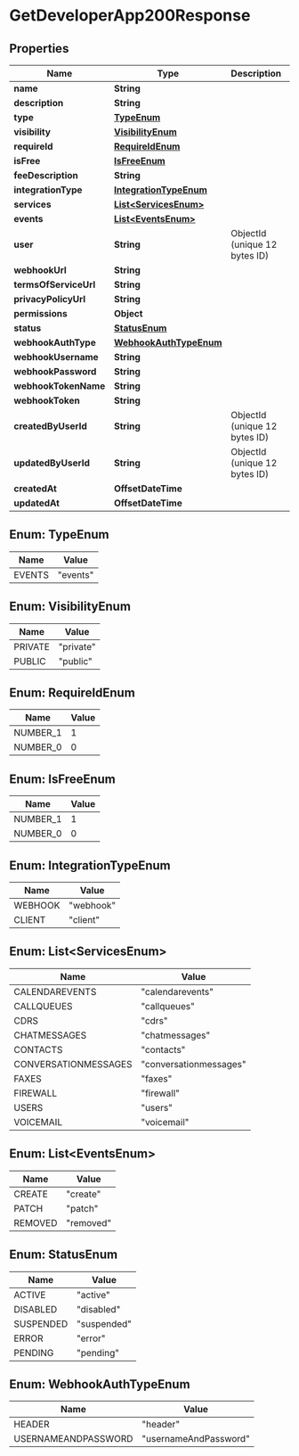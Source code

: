 

# GetDeveloperApp200Response


## Properties

| Name | Type | Description | Notes |
|------------ | ------------- | ------------- | -------------|
|**name** | **String** |  |  |
|**description** | **String** |  |  [optional] |
|**type** | [**TypeEnum**](#TypeEnum) |  |  |
|**visibility** | [**VisibilityEnum**](#VisibilityEnum) |  |  |
|**requireId** | [**RequireIdEnum**](#RequireIdEnum) |  |  [optional] |
|**isFree** | [**IsFreeEnum**](#IsFreeEnum) |  |  [optional] |
|**feeDescription** | **String** |  |  [optional] |
|**integrationType** | [**IntegrationTypeEnum**](#IntegrationTypeEnum) |  |  |
|**services** | [**List&lt;ServicesEnum&gt;**](#List&lt;ServicesEnum&gt;) |  |  |
|**events** | [**List&lt;EventsEnum&gt;**](#List&lt;EventsEnum&gt;) |  |  [optional] |
|**user** | **String** | ObjectId (unique 12 bytes ID) |  |
|**webhookUrl** | **String** |  |  [optional] |
|**termsOfServiceUrl** | **String** |  |  [optional] |
|**privacyPolicyUrl** | **String** |  |  [optional] |
|**permissions** | **Object** |  |  [optional] |
|**status** | [**StatusEnum**](#StatusEnum) |  |  |
|**webhookAuthType** | [**WebhookAuthTypeEnum**](#WebhookAuthTypeEnum) |  |  [optional] |
|**webhookUsername** | **String** |  |  [optional] |
|**webhookPassword** | **String** |  |  [optional] |
|**webhookTokenName** | **String** |  |  [optional] |
|**webhookToken** | **String** |  |  [optional] |
|**createdByUserId** | **String** | ObjectId (unique 12 bytes ID) |  [optional] |
|**updatedByUserId** | **String** | ObjectId (unique 12 bytes ID) |  [optional] |
|**createdAt** | **OffsetDateTime** |  |  [optional] |
|**updatedAt** | **OffsetDateTime** |  |  [optional] |



## Enum: TypeEnum

| Name | Value |
|---- | -----|
| EVENTS | &quot;events&quot; |



## Enum: VisibilityEnum

| Name | Value |
|---- | -----|
| PRIVATE | &quot;private&quot; |
| PUBLIC | &quot;public&quot; |



## Enum: RequireIdEnum

| Name | Value |
|---- | -----|
| NUMBER_1 | 1 |
| NUMBER_0 | 0 |



## Enum: IsFreeEnum

| Name | Value |
|---- | -----|
| NUMBER_1 | 1 |
| NUMBER_0 | 0 |



## Enum: IntegrationTypeEnum

| Name | Value |
|---- | -----|
| WEBHOOK | &quot;webhook&quot; |
| CLIENT | &quot;client&quot; |



## Enum: List&lt;ServicesEnum&gt;

| Name | Value |
|---- | -----|
| CALENDAREVENTS | &quot;calendarevents&quot; |
| CALLQUEUES | &quot;callqueues&quot; |
| CDRS | &quot;cdrs&quot; |
| CHATMESSAGES | &quot;chatmessages&quot; |
| CONTACTS | &quot;contacts&quot; |
| CONVERSATIONMESSAGES | &quot;conversationmessages&quot; |
| FAXES | &quot;faxes&quot; |
| FIREWALL | &quot;firewall&quot; |
| USERS | &quot;users&quot; |
| VOICEMAIL | &quot;voicemail&quot; |



## Enum: List&lt;EventsEnum&gt;

| Name | Value |
|---- | -----|
| CREATE | &quot;create&quot; |
| PATCH | &quot;patch&quot; |
| REMOVED | &quot;removed&quot; |



## Enum: StatusEnum

| Name | Value |
|---- | -----|
| ACTIVE | &quot;active&quot; |
| DISABLED | &quot;disabled&quot; |
| SUSPENDED | &quot;suspended&quot; |
| ERROR | &quot;error&quot; |
| PENDING | &quot;pending&quot; |



## Enum: WebhookAuthTypeEnum

| Name | Value |
|---- | -----|
| HEADER | &quot;header&quot; |
| USERNAMEANDPASSWORD | &quot;usernameAndPassword&quot; |



